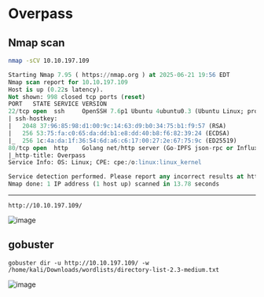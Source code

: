 # Overpass

## Nmap scan 

```bash
nmap -sCV 10.10.197.109
```

```sql
Starting Nmap 7.95 ( https://nmap.org ) at 2025-06-21 19:56 EDT
Nmap scan report for 10.10.197.109
Host is up (0.22s latency).
Not shown: 998 closed tcp ports (reset)
PORT   STATE SERVICE VERSION
22/tcp open  ssh     OpenSSH 7.6p1 Ubuntu 4ubuntu0.3 (Ubuntu Linux; protocol 2.0)
| ssh-hostkey: 
|   2048 37:96:85:98:d1:00:9c:14:63:d9:b0:34:75:b1:f9:57 (RSA)
|   256 53:75:fa:c0:65:da:dd:b1:e8:dd:40:b8:f6:82:39:24 (ECDSA)
|_  256 1c:4a:da:1f:36:54:6d:a6:c6:17:00:27:2e:67:75:9c (ED25519)
80/tcp open  http    Golang net/http server (Go-IPFS json-rpc or InfluxDB API)
|_http-title: Overpass
Service Info: OS: Linux; CPE: cpe:/o:linux:linux_kernel

Service detection performed. Please report any incorrect results at https://nmap.org/submit/ .
Nmap done: 1 IP address (1 host up) scanned in 13.78 seconds

```


---

```
http://10.10.197.109/
```

![image](https://github.com/user-attachments/assets/b95c3937-51a7-4f15-9c6d-840e60751811)


## gobuster

```
gobuster dir -u http://10.10.197.109/ -w /home/kali/Downloads/wordlists/directory-list-2.3-medium.txt
```


![image](https://github.com/user-attachments/assets/4c4a4d71-b7d0-4a0d-aff3-801fc2334eb1)





















